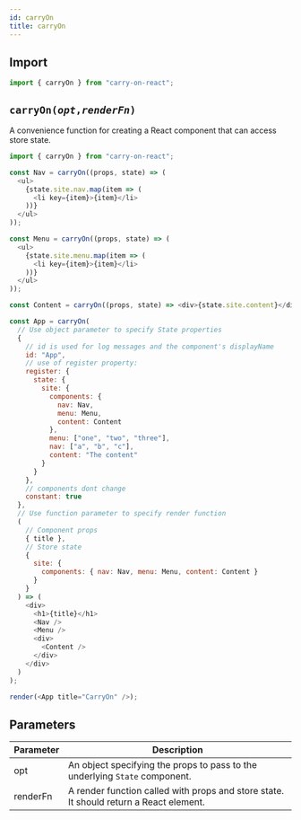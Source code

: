 ```yaml
---
id: carryOn
title: carryOn
---
```


## Import

```js
import { carryOn } from "carry-on-react";
```

## `carryOn(`_`opt`_`,`_`renderFn`_`)`

A convenience function for creating a React component that can access store state.

```js live noInline
import { carryOn } from "carry-on-react";

const Nav = carryOn((props, state) => (
  <ul>
    {state.site.nav.map(item => (
      <li key={item}>{item}</li>
    ))}
  </ul>
));

const Menu = carryOn((props, state) => (
  <ul>
    {state.site.menu.map(item => (
      <li key={item}>{item}</li>
    ))}
  </ul>
));

const Content = carryOn((props, state) => <div>{state.site.content}</div>);

const App = carryOn(
  // Use object parameter to specify State properties
  {
    // id is used for log messages and the component's displayName
    id: "App",
    // use of register property:
    register: {
      state: {
        site: {
          components: {
            nav: Nav,
            menu: Menu,
            content: Content
          },
          menu: ["one", "two", "three"],
          nav: ["a", "b", "c"],
          content: "The content"
        }
      }
    },
    // components dont change
    constant: true
  },
  // Use function parameter to specify render function
  (
    // Component props
    { title },
    // Store state
    {
      site: {
        components: { nav: Nav, menu: Menu, content: Content }
      }
    }
  ) => (
    <div>
      <h1>{title}</h1>
      <Nav />
      <Menu />
      <div>
        <Content />
      </div>
    </div>
  )
);

render(<App title="CarryOn" />);
```

## Parameters

| Parameter | Description                                                                            |
| --------- | -------------------------------------------------------------------------------------- |
| opt       | An object specifying the props to pass to the underlying `State` component.            |
| renderFn  | A render function called with props and store state. It should return a React element. |
